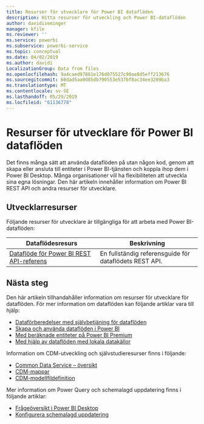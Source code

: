 ```yaml
---
title: Resurser för utvecklare för Power BI dataflöden
description: Hitta resurser för utveckling och Power BI-dataflöden
author: davidiseminger
manager: kfile
ms.reviewer: ''
ms.service: powerbi
ms.subservice: powerbi-service
ms.topic: conceptual
ms.date: 04/02/2019
ms.author: davidi
LocalizationGroup: Data from files
ms.openlocfilehash: 9a4caed97881e176d075527c90ae8d5eff213676
ms.sourcegitcommit: 60dad5aa0d85db790553e537bf8ac34ee3289ba3
ms.translationtype: MT
ms.contentlocale: sv-SE
ms.lasthandoff: 05/29/2019
ms.locfileid: "61136778"
---
```

# <a name="developer-resources-for-power-bi-dataflows"></a>Resurser för utvecklare för Power BI dataflöden

Det finns många sätt att använda dataflöden på utan någon kod, genom att skapa eller ansluta till entiteter i Power BI-tjänsten och koppla ihop dem i Power BI Desktop. Många organisationer vill ha flexibiliteten att utveckla sina egna lösningar. Den här artikeln innehåller information om Power BI REST API och andra resurser för utvecklare.


## <a name="developer-resources"></a>Utvecklarresurser

Följande resurser för utvecklare är tillgängliga för att arbeta med Power BI-dataflöden:


| Dataflödesresurs | Beskrivning |
| --- | --- |
| [Dataflöde för Power BI REST API-referens](https://go.microsoft.com/fwlink/?linkid=2047629)    | En fullständig referensguide för dataflödets REST API.|


## <a name="next-steps"></a>Nästa steg

Den här artikeln tillhandahåller information om resurser för utvecklare för dataflöden. För mer information om dataflöden kan följande artiklar vara till hjälp:

* [Dataförberedelser med självbetjäning för dataflöden](service-dataflows-overview.md)
* [Skapa och använda dataflöden i Power BI](service-dataflows-create-use.md)
* [Med beräknade entiteter på Power BI Premium](service-dataflows-computed-entities-premium.md)
* [Med hjälp av dataflöden med lokala datakällor](service-dataflows-on-premises-gateways.md)

Information om CDM-utveckling och självstudieresurser finns i följande:
* [Common Data Service – översikt ](https://docs.microsoft.com/powerapps/common-data-model/overview)
* [CDM-mappar](https://go.microsoft.com/fwlink/?linkid=2045304)
* [CDM-modellfildefinition](https://go.microsoft.com/fwlink/?linkid=2045521)


Mer information om Power Query och schemalagd uppdatering finns i följande artiklar:
* [Frågeöversikt i Power BI Desktop](desktop-query-overview.md)
* [Konfigurera schemalagd uppdatering](refresh-scheduled-refresh.md)



